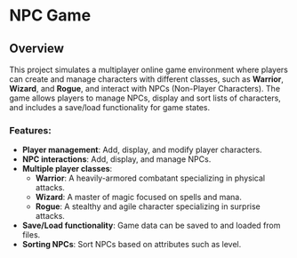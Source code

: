 # NPC Game

## Overview

This project simulates a multiplayer online game environment where players can create and manage characters with different classes, such as **Warrior**, **Wizard**, and **Rogue**, and interact with NPCs (Non-Player Characters). The game allows players to manage NPCs, display and sort lists of characters, and includes a save/load functionality for game states.

### Features:
- **Player management**: Add, display, and modify player characters.
- **NPC interactions**: Add, display, and manage NPCs.
- **Multiple player classes**: 
  - **Warrior**: A heavily-armored combatant specializing in physical attacks.
  - **Wizard**: A master of magic focused on spells and mana.
  - **Rogue**: A stealthy and agile character specializing in surprise attacks.
- **Save/Load functionality**: Game data can be saved to and loaded from files.
- **Sorting NPCs**: Sort NPCs based on attributes such as level.
